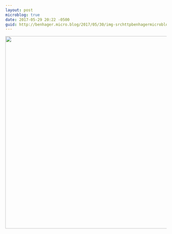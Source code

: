```yaml
---
layout: post
microblog: true
date: 2017-05-29 20:22 -0500
guid: http://benhager.micro.blog/2017/05/30/img-srchttpbenhagermicrobloguploadsbbejpg-width.html
---
```

<img src="http://benhager.micro.blog/uploads/2017/416b862b1e.jpg" width="600" height="600" style="height: auto" />
